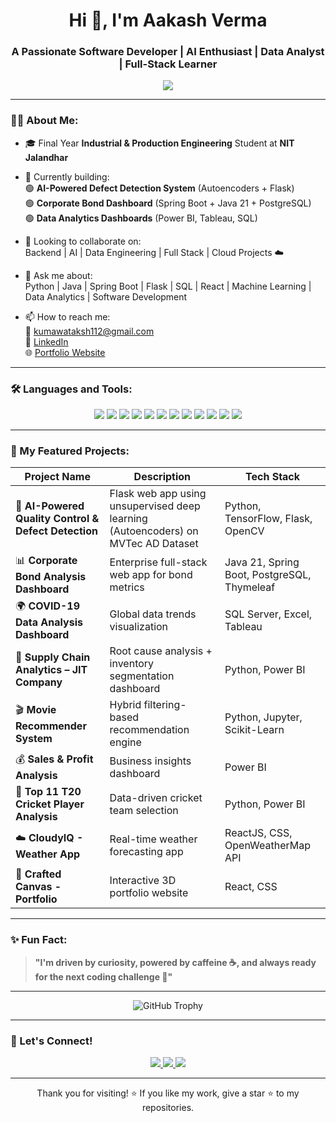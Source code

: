 <h1 align="center">Hi 👋, I'm Aakash Verma</h1>
<h3 align="center">A Passionate Software Developer | AI Enthusiast | Data Analyst | Full-Stack Learner</h3>

<p align="center">
  <img src="https://readme-typing-svg.herokuapp.com/?lines=Self+Motivated+Learner;Full+Stack+Developer;AI+Engineer+In+Making;Data+Analytics+Explorer;Open+to+Opportunities&center=true&width=500&height=45">
</p>

---

### 👨‍💻 About Me:

- 🎓 Final Year **Industrial & Production Engineering** Student at **NIT Jalandhar**
- 🌱 Currently building:  
  🟢 **AI-Powered Defect Detection System** (Autoencoders + Flask)  
  🟢 **Corporate Bond Dashboard** (Spring Boot + Java 21 + PostgreSQL)  
  🟢 **Data Analytics Dashboards** (Power BI, Tableau, SQL)

- 👯 Looking to collaborate on:  
  Backend | AI | Data Engineering | Full Stack | Cloud Projects ☁️

- 💬 Ask me about:  
  Python | Java | Spring Boot | Flask | SQL | React | Machine Learning | Data Analytics | Software Development

- 📫 How to reach me:  
  📧 kumawataksh112@gmail.com  
  🔗 [LinkedIn](https:/www.linkedin.com/in/aakash-verma-669062269/)  
  🌐 [Portfolio Website](https://crafted-canvas.vercel.app/)  

---

### 🛠️ Languages and Tools:

<p align="center">
  <img src="https://img.shields.io/badge/Python-3776AB?style=for-the-badge&logo=python&logoColor=white"/>
  <img src="https://img.shields.io/badge/Java-ED8B00?style=for-the-badge&logo=java&logoColor=white"/>
  <img src="https://img.shields.io/badge/Flask-000000?style=for-the-badge&logo=flask&logoColor=white"/>
  <img src="https://img.shields.io/badge/SpringBoot-6DB33F?style=for-the-badge&logo=springboot&logoColor=white"/>
  <img src="https://img.shields.io/badge/SQL-4479A1?style=for-the-badge&logo=postgresql&logoColor=white"/>
  <img src="https://img.shields.io/badge/PostgreSQL-4169E1?style=for-the-badge&logo=postgresql&logoColor=white"/>
  <img src="https://img.shields.io/badge/HTML5-E34F26?style=for-the-badge&logo=html5&logoColor=white"/>
  <img src="https://img.shields.io/badge/CSS3-1572B6?style=for-the-badge&logo=css3&logoColor=white"/>
  <img src="https://img.shields.io/badge/React-61DAFB?style=for-the-badge&logo=react&logoColor=white"/>
  <img src="https://img.shields.io/badge/Power%20BI-F2C811?style=for-the-badge&logo=powerbi&logoColor=black"/>
  <img src="https://img.shields.io/badge/Tableau-E97627?style=for-the-badge&logo=tableau&logoColor=white"/>
  <img src="https://img.shields.io/badge/AWS-FF9900?style=for-the-badge&logo=amazonaws&logoColor=white"/>
</p>

---

### 🚀 My Featured Projects:

| Project Name | Description | Tech Stack |
|------------|------------|------------|
| 🧠 **AI-Powered Quality Control & Defect Detection** | Flask web app using unsupervised deep learning (Autoencoders) on MVTec AD Dataset | Python, TensorFlow, Flask, OpenCV |
| 📊 **Corporate Bond Analysis Dashboard** | Enterprise full-stack web app for bond metrics | Java 21, Spring Boot, PostgreSQL, Thymeleaf |
| 🌍 **COVID-19 Data Analysis Dashboard** | Global data trends visualization | SQL Server, Excel, Tableau |
| 🚚 **Supply Chain Analytics – JIT Company** | Root cause analysis + inventory segmentation dashboard | Python, Power BI |
| 🎬 **Movie Recommender System** | Hybrid filtering-based recommendation engine | Python, Jupyter, Scikit-Learn |
| 💰 **Sales & Profit Analysis** | Business insights dashboard | Power BI |
| 🏏 **Top 11 T20 Cricket Player Analysis** | Data-driven cricket team selection | Python, Power BI |
| ☁️ **CloudyIQ - Weather App** | Real-time weather forecasting app | ReactJS, CSS, OpenWeatherMap API |
| 🎨 **Crafted Canvas - Portfolio** | Interactive 3D portfolio website | React, CSS |

---



### ✨ Fun Fact:

> **"I'm driven by curiosity, powered by caffeine ☕, and always ready for the next coding challenge 🚀"**

---

<p align="center">
  <img src="https://github-profile-trophy.vercel.app/?username=Aakash-112&theme=onestar&row=1&margin-w=20&margin-h=15" alt="GitHub Trophy" />
</p>

---

### 📍 Let's Connect!

<p align="center">
  <a href="https:/www.linkedin.com/in/aakash-verma-669062269/" target="_blank">
    <img src="https://img.shields.io/badge/LinkedIn-blue?style=for-the-badge&logo=linkedin" />
  </a>
  <a href="mailto:kumawataksh112@gmail.com" target="_blank">
    <img src="https://img.shields.io/badge/Gmail-D14836?style=for-the-badge&logo=gmail&logoColor=white" />
  </a>
  <a href="https://crafted-canvas.vercel.app/" target="_blank">
    <img src="https://img.shields.io/badge/Portfolio-ff69b4?style=for-the-badge&logo=google-chrome&logoColor=white" />
  </a>
</p>

---

<p align="center">Thank you for visiting! ⭐ If you like my work, give a star ⭐ to my repositories.</p>
